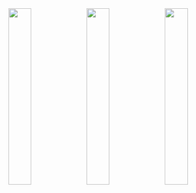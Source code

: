<img src="https://github.com/user-attachments/assets/06c58f39-2f39-4948-abf5-294cc21e8170" width=30% height=30%>
<img src="https://github.com/user-attachments/assets/45ec1cc5-9cd7-4a26-afc3-01dc17c142b9" width=30% height=30%>
<img src="https://github.com/user-attachments/assets/fe0a3f24-4efc-49ee-94b6-a2c1e87866a6" width=30% height=30%>
